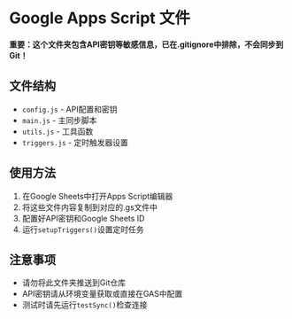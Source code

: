 # Google Apps Script 文件

**重要：这个文件夹包含API密钥等敏感信息，已在.gitignore中排除，不会同步到Git！**

## 文件结构

- `config.js` - API配置和密钥
- `main.js` - 主同步脚本
- `utils.js` - 工具函数
- `triggers.js` - 定时触发器设置

## 使用方法

1. 在Google Sheets中打开Apps Script编辑器
2. 将这些文件内容复制到对应的.gs文件中
3. 配置好API密钥和Google Sheets ID
4. 运行`setupTriggers()`设置定时任务

## 注意事项

- 请勿将此文件夹推送到Git仓库
- API密钥请从环境变量获取或直接在GAS中配置
- 测试时请先运行`testSync()`检查连接